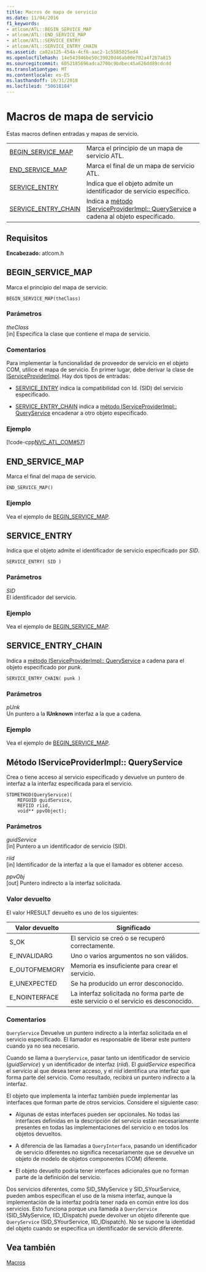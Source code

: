 ```yaml
---
title: Macros de mapa de servicio
ms.date: 11/04/2016
f1_keywords:
- atlcom/ATL::BEGIN_SERVICE_MAP
- atlcom/ATL::END_SERVICE_MAP
- atlcom/ATL::SERVICE_ENTRY
- atlcom/ATL::SERVICE_ENTRY_CHAIN
ms.assetid: ca02a125-454a-4cf6-aac2-1c5585025ed4
ms.openlocfilehash: 14e543946be50c39020d46ab00e702a4f2b7a815
ms.sourcegitcommit: 6052185696adca270bc9bdbec45a626dd89cdcdd
ms.translationtype: MT
ms.contentlocale: es-ES
ms.lasthandoff: 10/31/2018
ms.locfileid: "50618184"
---
```

# <a name="service-map-macros"></a>Macros de mapa de servicio

Estas macros definen entradas y mapas de servicio.

|||
|-|-|
|[BEGIN_SERVICE_MAP](#begin_service_map)|Marca el principio de un mapa de servicio ATL.|
|[END_SERVICE_MAP](#end_service_map)|Marca el final de un mapa de servicio ATL.|
|[SERVICE_ENTRY](#service_entry)|Indica que el objeto admite un identificador de servicio específico.|
|[SERVICE_ENTRY_CHAIN](#service_entry_chain)|Indica a [método IServiceProviderImpl:: QueryService](#queryservice) a cadena al objeto especificado.|

## <a name="requirements"></a>Requisitos

**Encabezado:** atlcom.h

##  <a name="begin_service_map"></a>  BEGIN_SERVICE_MAP

Marca el principio del mapa de servicio.

```
BEGIN_SERVICE_MAP(theClass)
```

### <a name="parameters"></a>Parámetros

*theClass*<br/>
[in] Especifica la clase que contiene el mapa de servicio.

### <a name="remarks"></a>Comentarios

Para implementar la funcionalidad de proveedor de servicio en el objeto COM, utilice el mapa de servicio. En primer lugar, debe derivar la clase de [IServiceProviderImpl](../../atl/reference/iserviceproviderimpl-class.md). Hay dos tipos de entradas:

- [SERVICE_ENTRY](#service_entry) indica la compatibilidad con Id. (SID) del servicio especificado.

- [SERVICE_ENTRY_CHAIN](#service_entry_chain) indica a [método IServiceProviderImpl:: QueryService](#queryservice) encadenar a otro objeto especificado.

### <a name="example"></a>Ejemplo

[!code-cpp[NVC_ATL_COM#57](../../atl/codesnippet/cpp/service-map-macros_1.h)]

##  <a name="end_service_map"></a>  END_SERVICE_MAP

Marca el final del mapa de servicio.

```
END_SERVICE_MAP()
```

### <a name="example"></a>Ejemplo

Vea el ejemplo de [BEGIN_SERVICE_MAP](#begin_service_map).

##  <a name="service_entry"></a>  SERVICE_ENTRY

Indica que el objeto admite el identificador de servicio especificado por *SID*.

```
SERVICE_ENTRY( SID )
```

### <a name="parameters"></a>Parámetros

*SID*<br/>
El identificador del servicio.

### <a name="example"></a>Ejemplo

Vea el ejemplo de [BEGIN_SERVICE_MAP](#begin_service_map).

##  <a name="service_entry_chain"></a>  SERVICE_ENTRY_CHAIN

Indica a [método IServiceProviderImpl:: QueryService](#queryservice) a cadena para el objeto especificado por *punk*.

```
SERVICE_ENTRY_CHAIN( punk )
```

### <a name="parameters"></a>Parámetros

*pUnk*<br/>
Un puntero a la **IUnknown** interfaz a la que a cadena.

### <a name="example"></a>Ejemplo

Vea el ejemplo de [BEGIN_SERVICE_MAP](#begin_service_map).

##  <a name="queryservice"></a>  Método IServiceProviderImpl:: QueryService

Crea o tiene acceso al servicio especificado y devuelve un puntero de interfaz a la interfaz especificada para el servicio.

```
STDMETHOD(QueryService)(
    REFGUID guidService,
    REFIID riid,
    void** ppvObject);
```

### <a name="parameters"></a>Parámetros

*guidService*<br/>
[in] Puntero a un identificador de servicio (SID).

*riid*<br/>
[in] Identificador de la interfaz a la que el llamador es obtener acceso.

*ppvObj*<br/>
[out] Puntero indirecto a la interfaz solicitada.

### <a name="return-value"></a>Valor devuelto

El valor HRESULT devuelto es uno de los siguientes:

|Valor devuelto|Significado|
|------------------|-------------|
|S_OK|El servicio se creó o se recuperó correctamente.|
|E_INVALIDARG|Uno o varios argumentos no son válidos.|
|E_OUTOFMEMORY|Memoria es insuficiente para crear el servicio.|
|E_UNEXPECTED|Se ha producido un error desconocido.|
|E_NOINTERFACE|La interfaz solicitada no forma parte de este servicio o el servicio es desconocido.|

### <a name="remarks"></a>Comentarios

`QueryService` Devuelve un puntero indirecto a la interfaz solicitada en el servicio especificado. El llamador es responsable de liberar este puntero cuando ya no sea necesario.

Cuando se llama a `QueryService`, pasar tanto un identificador de servicio (*guidService*) y un identificador de interfaz (*riid*). El *guidService* especifica el servicio al que desea tener acceso, y el *riid* identifica una interfaz que forma parte del servicio. Como resultado, recibirá un puntero indirecto a la interfaz.

El objeto que implementa la interfaz también puede implementar las interfaces que forman parte de otros servicios. Considere el siguiente caso:

- Algunas de estas interfaces pueden ser opcionales. No todas las interfaces definidas en la descripción del servicio están necesariamente presentes en todas las implementaciones del servicio o en todos los objetos devueltos.

- A diferencia de las llamadas a `QueryInterface`, pasando un identificador de servicio diferentes no significa necesariamente que se devuelve un objeto de modelo de objetos componentes (COM) diferente.

- El objeto devuelto podría tener interfaces adicionales que no forman parte de la definición del servicio.

Dos servicios diferentes, como SID_SMyService y SID_SYourService, pueden ambos especifican el uso de la misma interfaz, aunque la implementación de la interfaz podría tener nada en común entre los dos servicios. Esto funciona porque una llamada a `QueryService` (SID_SMyService, IID_IDispatch) puede devolver un objeto diferente que `QueryService` (SID_SYourService, IID_IDispatch). No se supone la identidad del objeto cuando se especifica un identificador de servicio diferente.

## <a name="see-also"></a>Vea también

[Macros](../../atl/reference/atl-macros.md)
